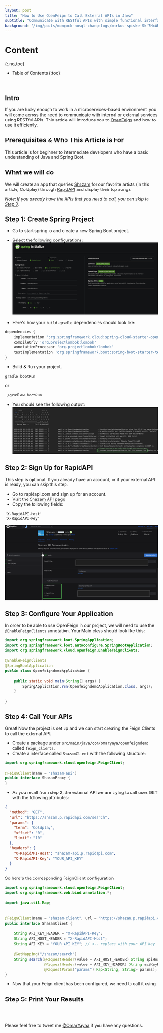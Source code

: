 ```yaml
---
layout: post
title: "How to Use OpenFeign to Call External APIs in Java"
subtitle: "Communicate with RESTful APIs with simple functional interfaces"
background: '/img/posts/mongock-nosql-changelogs/markus-spiske-Skf7HxARcoc-unsplash.jpg'
---
```

# Content
{:.no_toc}
* Table of Contents
{:toc}

<br />

## Intro
If you are lucky enough to work in a microservices-based environment, you will come across the need to communicate with internal or external services using RESTful APIs. This article will introduce you to [OpenFeign](https://spring.io/projects/spring-cloud-openfeign) and how to use it efficiently.

## Prerequisites & Who This Article is For
This article is for beginner to intermediate developers who have a basic understanding of Java and Spring Boot.


## What we will do
We will create an app that queries [Shazam](https://shazam.com) for our favorite artists (in this article, Coldplay) through [RapidAPI](https://rapidapi.com) and display their top songs.

_Note: If you already have the APIs that you need to call, you can skip to [Step 3](#step-3-configure-your-application)._


## Step 1: Create Spring Project
- Go to start.spring.io and create a new Spring Boot project.
- Select the following configurations:
![Spring Initializr Configuration](/img/posts/openfeign-part-1/spring_initializr.png)


- Here's how your `build.gradle` dependencies should look like:

```gradle
dependencies {
	implementation 'org.springframework.cloud:spring-cloud-starter-openfeign'
	compileOnly 'org.projectlombok:lombok'
	annotationProcessor 'org.projectlombok:lombok'
	testImplementation 'org.springframework.boot:spring-boot-starter-test'
}
```

- Build & Run your project.
    
```bash
gradle bootRun
```
or
```bash
./gradlew bootRun
```


- You should see the following output:
![App Running](/img/posts/openfeign-part-1/app_started.png)

## Step 2: Sign Up for RapidAPI
This step is optional. If you already have an account, or if your external API is ready, you can skip this step.

- Go to rapidapi.com and sign up for an account.
- Visit the [Shazam API page](https://rapidapi.com/apidojo/api/shazam/)
- Copy the following fields:
```
'X-RapidAPI-Host'
'X-RapidAPI-Key'
```
![RapidAPI](/img/posts/openfeign-part-1/rapidapi.png)


## Step 3: Configure Your Application

In order to be able to use OpenFeign in our project, we will need to use the `@EnableFeignClients` annotation.
Your Main class should look like this:

```java
import org.springframework.boot.SpringApplication;
import org.springframework.boot.autoconfigure.SpringBootApplication;
import org.springframework.cloud.openfeign.EnableFeignClients;

@EnableFeignClients
@SpringBootApplication
public class OpenfeigndemoApplication {

	public static void main(String[] args) {
		SpringApplication.run(OpenfeigndemoApplication.class, args);
	}

}
```


## Step 4: Call Your APIs
Great! Now the project is set up and we can start creating the Feign Clients to call the external API.

- Create a package under `src/main/java/com/omaryaya/openfeigndemo` called `feign_clients`.
- Create a interface called `ShazamClient` with the following structure:

```java
import org.springframework.cloud.openfeign.FeignClient;

@FeignClient(name = "shazam-api")
public interface ShazamProxy {
}
```

- As you recall from step 2, the external API we are trying to call uses GET with the following attributes:
``` json
{
  "method": "GET",
  "url": "https://shazam.p.rapidapi.com/search",
  "params": {
    "term": "Coldplay",
    "offset": "0",
    "limit": "10"
  },
  "headers": {
    "X-RapidAPI-Host": "shazam-api.p.rapidapi.com",
    "X-RapidAPI-Key": "YOUR_API_KEY"
  }
}
```

So here's the corresponding FeignClient configuration:
```java
import org.springframework.cloud.openfeign.FeignClient;
import org.springframework.web.bind.annotation.*;

import java.util.Map;


@FeignClient(name = "shazam-client", url = "https://shazam.p.rapidapi.com/search")
public interface ShazamClient {
    
    String API_KEY_HEADER = "X-RapidAPI-Key";
    String API_HOST_HEADER = "X-RapidAPI-Host";
    String API_KEY = "YOUR_API_KEY"; // <-- replace with your API key

    @GetMapping("/shazam/search")
    String search(@RequestHeader(value = API_HOST_HEADER) String apiHostHeader,
                  @RequestHeader(value = API_KEY_HEADER) String apiKeyHeader,
                  @RequestParam("params") Map<String, String> params);
}
```

- Now that your Feign client has been configured, we need to call it using 

## Step 5: Print Your Results

<br />
<br />

Please feel free to tweet me [@OmarYayaa](https://twitter.com/OmarYayaa) if you have any questions.